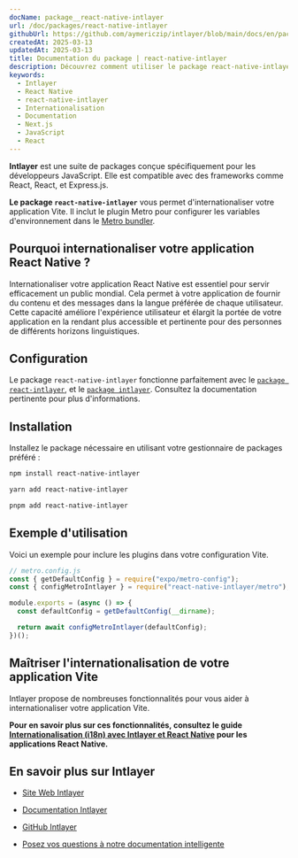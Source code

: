 ```yaml
---
docName: package__react-native-intlayer
url: /doc/packages/react-native-intlayer
githubUrl: https://github.com/aymericzip/intlayer/blob/main/docs/en/packages/react-native-intlayer/index.md
createdAt: 2025-03-13
updatedAt: 2025-03-13
title: Documentation du package | react-native-intlayer
description: Découvrez comment utiliser le package react-native-intlayer
keywords:
  - Intlayer
  - React Native
  - react-native-intlayer
  - Internationalisation
  - Documentation
  - Next.js
  - JavaScript
  - React
---
```


**Intlayer** est une suite de packages conçue spécifiquement pour les développeurs JavaScript. Elle est compatible avec des frameworks comme React, React, et Express.js.

**Le package `react-native-intlayer`** vous permet d'internationaliser votre application Vite. Il inclut le plugin Metro pour configurer les variables d'environnement dans le [Metro bundler](https://docs.expo.dev/guides/customizing-metro/).

## Pourquoi internationaliser votre application React Native ?

Internationaliser votre application React Native est essentiel pour servir efficacement un public mondial. Cela permet à votre application de fournir du contenu et des messages dans la langue préférée de chaque utilisateur. Cette capacité améliore l'expérience utilisateur et élargit la portée de votre application en la rendant plus accessible et pertinente pour des personnes de différents horizons linguistiques.

## Configuration

Le package `react-native-intlayer` fonctionne parfaitement avec le [`package react-intlayer`](https://github.com/aymericzip/intlayer/blob/main/docs/fr/packages/react-intlayer/index.md), et le [`package intlayer`](https://github.com/aymericzip/intlayer/blob/main/docs/fr/packages/intlayer/index.md). Consultez la documentation pertinente pour plus d'informations.

## Installation

Installez le package nécessaire en utilisant votre gestionnaire de packages préféré :

```bash packageManager="npm"
npm install react-native-intlayer
```

```bash packageManager="yarn"
yarn add react-native-intlayer
```

```bash packageManager="pnpm"
pnpm add react-native-intlayer
```

## Exemple d'utilisation

Voici un exemple pour inclure les plugins dans votre configuration Vite.

```js
// metro.config.js
const { getDefaultConfig } = require("expo/metro-config");
const { configMetroIntlayer } = require("react-native-intlayer/metro");

module.exports = (async () => {
  const defaultConfig = getDefaultConfig(__dirname);

  return await configMetroIntlayer(defaultConfig);
})();
```

## Maîtriser l'internationalisation de votre application Vite

Intlayer propose de nombreuses fonctionnalités pour vous aider à internationaliser votre application Vite.

**Pour en savoir plus sur ces fonctionnalités, consultez le guide [Internationalisation (i18n) avec Intlayer et React Native](https://github.com/aymericzip/intlayer/blob/main/docs/fr/intlayer_with_react_native+expo.md) pour les applications React Native.**

## En savoir plus sur Intlayer

- [Site Web Intlayer](https://intlayer.org)
- [Documentation Intlayer](https://intlayer.org/doc)
- [GitHub Intlayer](https://github.com/aymericzip/intlayer)

- [Posez vos questions à notre documentation intelligente](https://intlayer.org/docchat)
